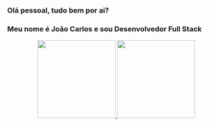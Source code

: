### Olá pessoal, tudo bem por ai?
### Meu nome é João Carlos e sou Desenvolvedor Full Stack

<div align="center">
  <a href="https://github.com/joaocarlosdelima">
  <img height="180em" src="https://github-readme-stats.vercel.app/api?username=joaocarlosdelima&show_icons=true&theme=dracula&include_all_commits=true&count_private=true"/>
  <img height="180em" src="https://github-readme-stats.vercel.app/api/top-langs/?username=joaocarlosdelima&layout=compact&langs_count=7&theme=dracula"/>
</div>

<!--
**JoaoCarlosdeLima/joaocarlosdelima** is a ✨ _special_ ✨ repository because its `README.md` (this file) appears on your GitHub profile.

Here are some ideas to get you started:

- 🔭 I’m currently working on ...
- 🌱 I’m currently learning ...
- 👯 I’m looking to collaborate on ...
- 🤔 I’m looking for help with ...
- 💬 Ask me about ...
- 📫 How to reach me: ...
- 😄 Pronouns: ...
- ⚡ Fun fact: ...
-->
